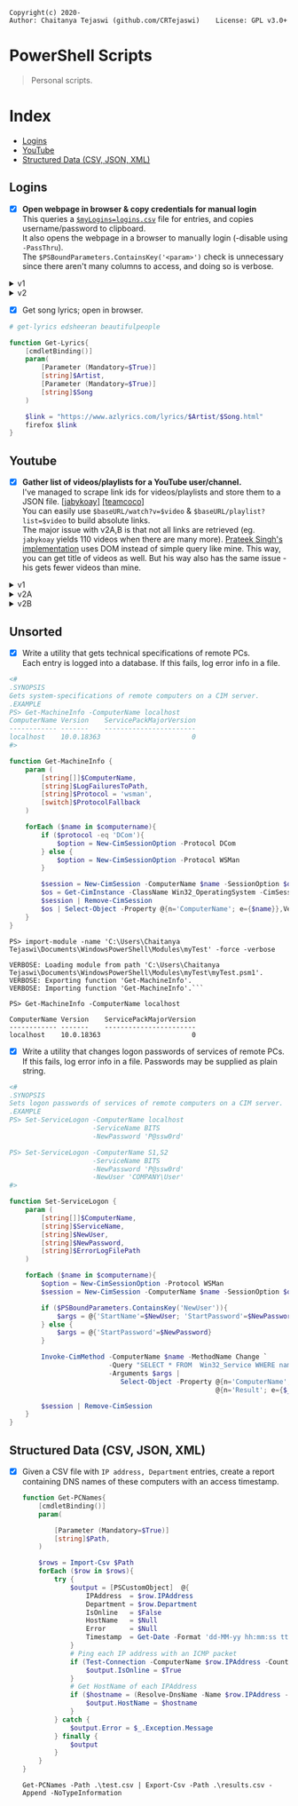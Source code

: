     Copyright(c) 2020-
    Author: Chaitanya Tejaswi (github.com/CRTejaswi)    License: GPL v3.0+


# PowerShell Scripts
> Personal scripts.

# Index

- [Logins](#logins)
- [YouTube](#youtube)
- [Structured Data (CSV, JSON, XML)](#structured-data-csv-json-xml)

## Logins

- [x] __Open webpage in browser & copy credentials for manual login__ <br>
    This queries a [`$myLogins=logins.csv`](https://raw.githubusercontent.com/CRTejaswi/API/master/logins.csv) file for entries, and copies username/password to clipboard. <br>
    It also opens the webpage in a browser to manually login (-disable using `-PassThru`). <br>
    The `$PSBoundParameters.ContainsKey('<param>')` check is unnecessary since there aren't many columns to access, and doing so is verbose. <br>

<details>
<summary> v1 </summary>

```powershell
# get-login -gdrive

function Get-Login{
    [cmdletBinding()]
    param(

        [Parameter (Mandatory=$True)]
        [string]$Site,

        [switch]$PassThru
    )

    $logins = import-csv $myLogins
    $match = $logins | where site -eq $Site
    if (-not $PassThru) {firefox $match.link}
    $match.username,$match.password | scb
}
```

</details>

<details>
<summary> v2 </summary>

> CHANGES: Added `-List` option.

```powershell
# get-login -list
# get-login -gdrive

function Get-Login{
    [cmdletBinding()]
    param(
        [string]$Site,
        [switch]$List,
        [switch]$PassThru
    )

    $logins = import-csv $myLogins
    if ($List) {$logins.site}
    $match = $logins | where site -eq $Site
    if (-not $PassThru -and -not $List) {firefox $match.link}
    $match.username,$match.password | scb
}
```

</details>

- [x] Get song lyrics; open in browser.

```powershell
# get-lyrics edsheeran beautifulpeople

function Get-Lyrics{
    [cmdletBinding()]
    param(
        [Parameter (Mandatory=$True)]
        [string]$Artist,
        [Parameter (Mandatory=$True)]
        [string]$Song
    )

    $link = "https://www.azlyrics.com/lyrics/$Artist/$Song.html"
    firefox $link
}
```

## Youtube

- [x] __Gather list of videos/playlists for a YouTube user/channel.__ <br>
    I've managed to scrape link ids for videos/playlists and store them to a JSON file. [[jabykoay]](resources/jabykoay.json) [[teamcoco]](resources/teamcoco.json) <br>
    You can easily use `$baseURL/watch?v=$video` & `$baseURL/playlist?list=$video` to build absolute links. <br>
    The major issue with v2A,B is that not all links are retrieved (eg. `jabykoay` yields 110 videos when there are many more). [Prateek Singh's implementation](https://github.com/PrateekKumarSingh/PowershellScrapy/blob/master/Youtube/Get-YoutubeVideo.ps1) uses DOM instead of simple query like mine. This way, you can get title of videos as well. But his way also has the same issue - his gets fewer videos than mine.

<details>
<summary> v1 </summary>

> Gets Youtube playlists for a user, saves them to file, and opens all of them in a browser.

```powershell
$tmp = New-TemporaryFile; $page = @();
$URI = 'https://www.youtube.com/user/jabykoay'
$response = curl -Uri $URI
$links = $response.links
$page += $links.href -match '^/playlist'
$page.count # 13
$page.replace('/playlist', 'www.youtube.com/playlist') | out-file $tmp.fullname
firefox (cat $tmp.fullname)
```
</details>

<details>
<summary> v2A </summary>

> CHANGES: See implementation of `$content`. No duplicate video/playlist link except ones that contain both video & playlist reference in same link.

```powershell
function Get-YouTubeVideos{
    [cmdletBinding()]
    param(

        [Parameter (Mandatory=$True)]
        [string]$Name,

        [ValidateSet('user','channel', 'c')]
        [string]$Id
    )

    $URI = "https://www.youtube.com/$Id/$Name"
    $response = Invoke-WebRequest -Uri $URI
    $links = $response.links
    $content = @{'videos'=@(); 'playlists'=@()}
    $content.videos = $links.href -match '^/watch\?v=' -replace '^/watch\?v=','' | Get-Unique;
    $content.playlists = $links.href -match '^/playlist\?list=' -replace '^/playlist\?list=','' | Get-Unique;

    return $content
}
```
```
Get-YouTubeVideos -Name 'jabykoay' -id 'user' | ConvertTo-Json | Out-File -encoding ascii jabykoay.json
Get-YouTubeVideos -Name 'teamcoco' -id 'user' | ConvertTo-Json | Out-File -encoding ascii teamcoco.json
```

</details>

<details>
<summary> v2B </summary>

> CHANGES: See implementation of `$content`. Several duplicate video/playlist links are present.

```powershell
function Get-YouTubeVideos{
    [cmdletBinding()]
    param(

        [Parameter (Mandatory=$True)]
        [string]$Name,

        [ValidateSet('user','channel', 'c')]
        [string]$Id
    )

    $URI = "https://www.youtube.com/$Id/$Name"
    $response = Invoke-WebRequest -Uri $URI
    $links = $response.links
    $content = @{'videos'=@(); 'playlists'=@()}
    switch -regex ($links.href){
        '^/watch\?v=' {
            $content.videos += ($_ -replace '^/watch\?v=','')
        }
        '^/playlist\?list=' {
            $content.playlists += ($_ -replace '^/playlist\?list=','')
        }
    }

    return $content
}
```
```
Get-YouTubeVideos -Name 'jabykoay' -id 'user' | ConvertTo-Json | Out-File -encoding ascii jabykoay.json
Get-YouTubeVideos -Name 'teamcoco' -id 'user' | ConvertTo-Json | Out-File -encoding ascii teamcoco.json
```

</details>

## Unsorted

- [x] Write a utility that gets technical specifications of remote PCs. <br>
Each entry is logged into a database. If this fails, log error info in a file.

```powershell
<#
.SYNOPSIS
Gets system-specifications of remote computers on a CIM server.
.EXAMPLE
PS> Get-MachineInfo -ComputerName localhost
ComputerName Version    ServicePackMajorVersion
------------ -------    -----------------------
localhost    10.0.18363                       0
#>

function Get-MachineInfo {
    param (
        [string[]]$ComputerName,
        [string]$LogFailuresToPath,
        [string]$Protocol = 'wsman',
        [switch]$ProtocolFallback
    )

    forEach ($name in $computername){
        if ($protocol -eq 'DCom'){
            $option = New-CimSessionOption -Protocol DCom
        } else {
            $option = New-CimSessionOption -Protocol WSMan
        }

        $session = New-CimSession -ComputerName $name -SessionOption $option
        $os = Get-CimInstance -ClassName Win32_OperatingSystem -CimSession $session
        $session | Remove-CimSession
        $os | Select-Object -Property @{n='ComputerName'; e={$name}},Version,ServicePackMajorVersion
    }
}
```
```
PS> import-module -name 'C:\Users\Chaitanya Tejaswi\Documents\WindowsPowerShell\Modules\myTest' -force -verbose

VERBOSE: Loading module from path 'C:\Users\Chaitanya Tejaswi\Documents\WindowsPowerShell\Modules\myTest\myTest.psm1'.
VERBOSE: Exporting function 'Get-MachineInfo'.
VERBOSE: Importing function 'Get-MachineInfo'.```

PS> Get-MachineInfo -ComputerName localhost

ComputerName Version    ServicePackMajorVersion
------------ -------    -----------------------
localhost    10.0.18363                       0
```

- [x] Write a utility that changes logon passwords of services of remote PCs. <br>
If this fails, log error info in a file. Passwords may be supplied as plain string.

```powershell
<#
.SYNOPSIS
Sets logon passwords of services of remote computers on a CIM server.
.EXAMPLE
PS> Set-ServiceLogon -ComputerName localhost
                     -ServiceName BITS
                     -NewPassword 'P@ssw0rd'

PS> Set-ServiceLogon -ComputerName S1,S2
                     -ServiceName BITS
                     -NewPassword 'P@ssw0rd'
                     -NewUser 'COMPANY\User'
#>

function Set-ServiceLogon {
    param (
        [string[]]$ComputerName,
        [string]$ServiceName,
        [string]$NewUser,
        [string]$NewPassword,
        [string]$ErrorLogFilePath
    )

    forEach ($name in $computername){
        $option = New-CimSessionOption -Protocol WSMan
        $session = New-CimSession -ComputerName $name -SessionOption $option

        if ($PSBoundParameters.ContainsKey('NewUser')){
            $args = @{'StartName'=$NewUser; 'StartPassword'=$NewPassword}
        } else {
            $args = @{'StartPassword'=$NewPassword}
        }

        Invoke-CimMethod -ComputerName $name -MethodName Change `
                         -Query "SELECT * FROM  Win32_Service WHERE name='$ServiceName'" `
                         -Arguments $args |
                            Select-Object -Property @{n='ComputerName'; e={$name}} `
                                                    @{n='Result'; e={$_.ReturnValue}}

        $session | Remove-CimSession
    }
}
```

## Structured Data (CSV, JSON, XML)

- [x] Given a CSV file with `IP address, Department` entries, create a report containing DNS names of these computers with an access timestamp.

    ```powershell
    function Get-PCNames{
        [cmdletBinding()]
        param(

            [Parameter (Mandatory=$True)]
            [string]$Path,
        )

        $rows = Import-Csv $Path
        forEach ($row in $rows){
            try {
                $output = [PSCustomObject]  @{
                    IPAddress  = $row.IPAddress
                    Department = $row.Department
                    IsOnline   = $False
                    HostName   = $Null
                    Error      = $Null
                    Timestamp  = Get-Date -Format 'dd-MM-yy hh:mm:ss tt'
                }
                # Ping each IP address with an ICMP packet
                if (Test-Connection -ComputerName $row.IPAddress -Count 1 -Quiet){
                    $output.IsOnline = $True
                }
                # Get HostName of each IPAddress
                if ($hostname = (Resolve-DnsName -Name $row.IPAddress -ErrorAction Stop).Name){
                    $output.HostName = $hostname
                }
            } catch {
                $output.Error = $_.Exception.Message
            } finally {
                $output
            }
        }
    }
    ```
    ```
    Get-PCNames -Path .\test.csv | Export-Csv -Path .\results.csv -Append -NoTypeInformation
    ```